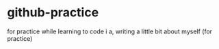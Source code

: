 # github-practice
for practice while learning to code
i a, writing a little bit about myself (for practice)
